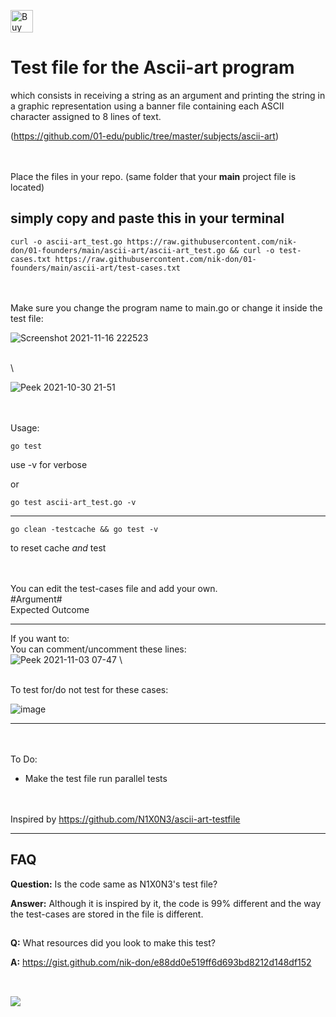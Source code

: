 [<img height='36' style='border:0px;height:36px;' src='https://cdn.ko-fi.com/cdn/kofi2.png?v=3' border='0' alt='Buy Me a Coffee at ko-fi.com' />](https://ko-fi.com/J3J36ZB3M)

# Test file for the Ascii-art program 



which consists in receiving a string as an argument 
and printing the string in a graphic representation using a banner file containing 
each ASCII character assigned to 8 lines of text.

(https://github.com/01-edu/public/tree/master/subjects/ascii-art)


\
\
Place the files in your repo. (same folder that your **main** project file is located)

## simply copy and paste this in your terminal

	curl -o ascii-art_test.go https://raw.githubusercontent.com/nik-don/01-founders/main/ascii-art/ascii-art_test.go && curl -o test-cases.txt https://raw.githubusercontent.com/nik-don/01-founders/main/ascii-art/test-cases.txt
\
\
Make sure you change the program name to main.go or change it inside the test file:

![Screenshot 2021-11-16 222523](https://user-images.githubusercontent.com/93073558/142076129-c7825560-ab72-4b9d-8780-f10f108ca312.jpg)

\
\

![Peek 2021-10-30 21-51](https://user-images.githubusercontent.com/93073558/139558058-09dae194-9e19-464b-a4f0-adfd50c62985.gif)


\
\
Usage:



	go test	

use -v for verbose

or


	go test ascii-art_test.go -v

----


	go clean -testcache && go test -v 
to reset cache *and* test


\
\
You can edit the test-cases file and add your own.
\
#Argument#
\
Expected Outcome



----
If you want to:
\
You can comment/uncomment these lines:
\
![Peek 2021-11-03 07-47](https://user-images.githubusercontent.com/93073558/140024727-67521f66-ae98-4ff0-8b7c-5212d0078cfa.gif)
\

\
To test for/do not test for these cases:

![image](https://user-images.githubusercontent.com/93073558/140023337-99ba2081-56bc-492e-bb2b-9ef16071b59c.png)


----




\
\
To Do:
- Make the test file run parallel tests


\
\
Inspired by https://github.com/N1X0N3/ascii-art-testfile


----

## FAQ
**Question:** Is the code same as N1X0N3's test file?

**Answer:** Although it is inspired by it, the code is 99% different and the way the test-cases are stored in the file is different.

##
**Q:** What resources did you look to make this test?

**A:** https://gist.github.com/nik-don/e88dd0e519ff6d693bd8212d148df152
##

\
[<img src="https://img.buymeacoffee.com/button-api/?text=Buy me a beer&emoji=🍺&slug=nikdon&button_colour=FFDD00&font_colour=000000&font_family=Cookie&outline_colour=000000&coffee_colour=ffffff">](https://www.buymeacoffee.com/nikdon)
